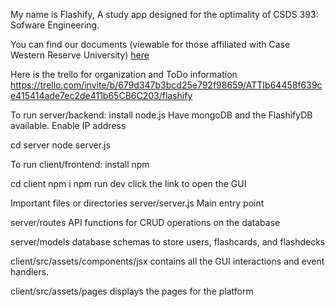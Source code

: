 My name is Flashify, A study app designed for the optimality of CSDS 393: Sofware Engineering. 

You can find our documents (viewable for those affiliated with Case Western Reserve University) [here](https://drive.google.com/drive/folders/1Mp9yC2VNtGyMmL1CG0DQPc57iob_h0mn?usp=drive_link)


Here is the trello for organization and ToDo information
https://trello.com/invite/b/679d347b3bcd25e792f98659/ATTIb64458f639ce415414ade7ec2de411b65CB6C203/flashify


To run server/backend:
install node.js
Have mongoDB and the FlashifyDB available. Enable IP address

cd server
node server.js


To run client/frontend:
install npm 

cd client
npm i
npm run dev
click the link to open the GUI

Important files or directories
server/server.js 
Main entry point

server/routes
API functions for CRUD operations on the database 

server/models
database schemas to store users, flashcards, and flashdecks

client/src/assets/components/jsx
contains all the GUI interactions and event handlers. 

client/src/assets/pages
displays the pages for the platform
